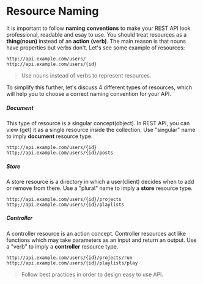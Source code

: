 # Resource Naming

It is important to follow **naming** **conventions** to make your REST API look professional, readable and esay to use. You should treat resources as a **thing(noun)** instead of an **action** **(verb)**. The main reason is that nouns have properties but verbs don't. Let's see some example of resources:

```
http://api.example.com/users/
http://api.example.com/users/{id}
```
> Use nouns instead of verbs to represent resources.

To simplify this further, let's discuss 4 different types of resources, which will help you to choose a correct naming convention for your API.


##### Document
This type of resource is a singular concept(object). In REST API, you can view (get) it as a single resource inside the collection. Use "singular" name to imply **document** resource type.

```
http://api.example.com/users/{id}
http;//api.example.com/users/{id}/posts
```

##### Store
A store resource is a directory in which a user(client) decides when to add or remove from there. Use a "plural" name to imply a **store** resource type.

```
http://api.example.com/users/{id}/projects
http;//api.example.com/users/{id}/playlists
```

##### Controller
A controller resource is an action concept. Controller resources act like functions which may take parameters as an input and return an output. Use a "verb" to imply a  **controller** resource type.

```
http://api.example.com/users/{id}/projects/run
http;//api.example.com/users/{id}/playlists/play
```

> Follow best practices in order to design easy to use API.